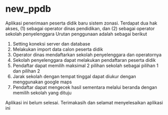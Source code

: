 # new_ppdb
Aplikasi penerimaan peserta didik baru sistem zonasi. Terdapat dua hak akses, (1) sebagai operator dinas pendidikan, dan (2) sebagai operator sekolah penyelenggara
Urutan penggunaan adalah sebagai berikut
1. Setting koneksi server dan database
2. Melakukan import data calon peserta didik
3. Operator dinas mendaftarkan sekolah penyelenggara dan operatornya
4. Sekolah penyelenggara dapat melakukan pendaftaran peserta didik
5. Pendaftar dapat memilih maksimal 2 pilihan sekolah sebagai pilihan 1 dan pilihan 2
6. Jarak sekolah dengan tempat tinggal dapat diukur dengan menggunakan google maps
7. Pendaftar dapat mengecek hasil sementara melalui beranda dengan memilih sekolah yang dituju

Aplikasi ini belum selesai.
Terimakasih dan selamat menyelesaikan aplikasi ini
